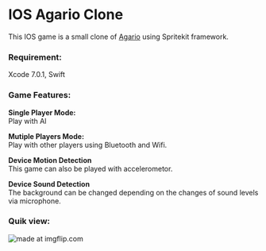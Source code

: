 # IOS Agario Clone
This IOS game is a small clone of <a href="http://agar.io/">Agario</a> using Spritekit framework.

### Requirement:
Xcode 7.0.1, Swift

### Game Features:
<b>Single Player Mode:</b><br>
Play with AI<br>

<b>Mutiple Players Mode:</b><br>
Play with other players using Bluetooth and Wifi.

<b>Device Motion Detection</b><br>
This game can also be played with accelerometor.

<b>Device Sound Detection</b><br>
The background can be changed depending on the changes of sound levels via microphone.

### Quik view:
<img src="https://i.imgflip.com/srp6o.gif" title="made at imgflip.com"/> 